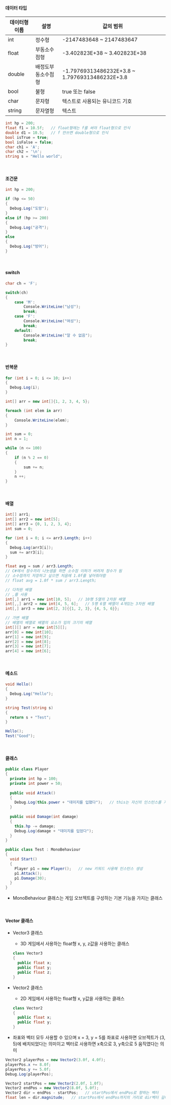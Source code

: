 #### 데이터 타입
| 데이터형 이름 | 설명        | 값의 범위                                    |
| ------- | --------- | ---------------------------------------- |
| int     | 정수형       | -2147483648 ~ 2147483647                 |
| float   | 부동소수점형    | -3.402823E+38 ~ 3.402823E+38             |
| double  | 배정도부동소수점형 | -1.79769313486232E+3.8 ~ 1.79769313486232E+3.8 |
| bool    | 불형        | true 또는 false                            |
| char    | 문자형       | 텍스트로 사용되는 유니코드 기호                        |
| string  | 문자열형      | 텍스트                                      |
```c#
int hp = 200;
float f1 = 10.5f;   // float형에는 f를 써야 float형으로 인식
double d1 = 10.5;   // f 안쓰면 double형으로 인식
bool isTrue = true;
bool isFalse = false;
char ch1 = 'A';
char ch2 = '\n';
string s = "Hello world";
```

<br/>

#### 조건문
```c#
int hp = 200;

if (hp <= 50)
{
  Debug.Log("도망");
}
else if (hp >= 200)
{
  Debug.Log("공격");
}
else
{
  Debug.Log("방어");
}
```

<br/>

#### switch
```c#
char ch = 'F';

switch(ch)
{
    case 'M':
        Console.WriteLine("남성");
        break;
    case 'F':
        Console.WriteLine("여성");
        break;
    default:
        Console.WriteLine("알 수 없음");
        break;
}
```

<br/>

#### 반복문
```c#
for (int i = 0; i <= 10; i++)
{
  Debug.Log(i);
}
```
```c#
int[] arr = new int[]{1, 2, 3, 4, 5};

foreach (int elem in arr)
{
    Console.WriteLine(elem);
}
```
```c#
int sum = 0;
int n = 1;

while (n <= 100)
{
    if (n % 2 == 0)
    {
        sum += n;
    }
    n ++;
}
```

<br/>

#### 배열
```c#
int[] arr1;
int[] arr2 = new int[5];
int[] arr3 = {0, 1, 2, 3, 4};
int sum = 0;

for (int i = 0; i <= arr3.Length; i++)
{
  Debug.Log(arr3[i]);
  sum += arr3[i];
}

float avg = sum / arr3.Length;
// C#에서 정수끼리 나눗셈을 하면 소수점 이하가 버려져 정수가 됨
// 소수점까지 저장하고 싶으면 처음에 1.0f를 넣어줘야함
// float avg = 1.0f * sum / arr3.Length;
```
```c#
// 다차원 배열
// ,를 사용
int[,] arr1 = new int[10, 5];   // 10행 5열의 2차원 배열
int[,,] arr2 = new int[4, 5, 6];   // 5행 6열 배열이 4개있는 3차원 배열
int[,] arr3 = new int[2, 3]{{1, 2, 3}, {4, 5, 6}};
```
```c#
// 가변 배열
// 배열의 배열로 배열의 요소가 임의 크기의 배열
int[][] arr = new int[5][];
arr[0] = new int[10];
arr[1] = new int[9];
arr[2] = new int[8];
arr[3] = new int[7];
arr[4] = new int[6];
```

<br/>

#### 메소드
```c#
void Hello()
{
  Debug.Log("Hello");
}

string Test(string s)
{
  return s + "Test";
}

Hello();
Test("Good");
```

<br/>

#### 클래스
```c#
public class Player
{
  private int hp = 100;
  private int power = 50;
  
  public void Attack()
  {
    Debug.Log(this.power + "데미지를 입혔다");   // this는 자신의 인스턴스를 가리키는 키워드
  }
  
  public void Damage(int damage)
  {
    this.hp -= damage;
    Debug.Log(damage + "데미지를 입었다");
  }
}

public class Test : MonoBehaviour
{
  void Start()
  {
  	Player p1 = new Player();   // new 키워드 사용해 인스턴스 생성
  	p1.Attack();
  	p1.Damage(30);
  }
}
```

* MonoBehaviour 클래스는 게임 오브젝트를 구성하는 기본 기능을 가지는 클래스

<br/>

#### Vector 클래스
* Vector3 클래스
  * 3D 게임에서 사용하는 float형 x, y, z값을 사용하는 클래스
  ```c#
  class Vector3
  {
    public float x;
    public float y;
    public float z;
  }
  ```

* Vector2 클래스
  * 2D 게임에서 사용하는 float형 x, y값을 사용하는 클래스

  ```c#
  class Vector2
  {
    public float x;
    public float y;
  }
  ```
* 좌표와 벡터 모두 사용할 수 있으며 x = 3, y = 5를 좌표로 사용하면 오브젝트가 (3, 5)에 배치되었다는 의미이고 벡터로 사용하면 x축으로 3, y축으로 5 움직였다는 의미
```c#
Vector2 playerPos = new Vector2(3.0f, 4.0f);
playerPos.x += 8.0f;
playerPos.y += 5.0f;
Debug.Log(playerPos);

Vector2 startPos = new Vector2(2.0f, 1.0f);
Vector2 endPos = new Vector2(8.0f, 5.0f);
Vector2 dir = endPos - startPos;   // startPos에서 endPos로 향하는 벡터
float len = dir.magnitude;   // startPos에서 endPos까지의 거리로 dir벡터 길이와 같으므로 magnitude 멤버 변수를 사용했음
```

